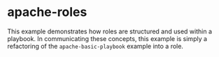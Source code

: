 # apache-roles

This example demonstrates how roles are structured and used within a playbook. In communicating these concepts, this example is simply a refactoring of the `apache-basic-playbook` example into a role.
